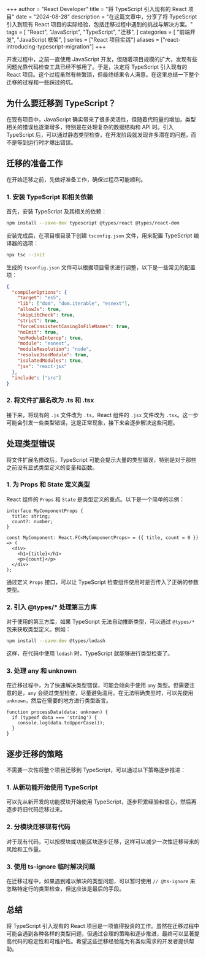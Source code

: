 
+++
author = "React Developer"
title = "将 TypeScript 引入现有的 React 项目"
date = "2024-08-28"
description = "在这篇文章中，分享了将 TypeScript 引入到现有 React 项目的实际经验，包括迁移过程中遇到的挑战与解决方案。"
tags = [
    "React",
    "JavaScript",
    "TypeScript",
    "迁移",
]
categories = [
    "前端开发",
    "JavaScript 框架",
]
series = ["React 项目实践"]
aliases = ["react-introducing-typescript-migration"]
+++

开发过程中，之前一直使用 JavaScript 开发，但随着项目规模的扩大，发现有些问题光靠代码检查工具已经不够用了。于是，决定将 TypeScript 引入现有的 React 项目。这个过程虽然有些繁琐，但最终结果令人满意。在这里总结一下整个迁移的过程和一些踩过的坑。

## 为什么要迁移到 TypeScript？

在现有项目中，JavaScript 确实带来了很多灵活性，但随着代码量的增加，类型相关的错误也逐渐增多，特别是在处理复杂的数据结构和 API 时。引入 TypeScript 后，可以通过静态类型检查，在开发阶段就发现许多潜在的问题，而不是等到运行时才爆出错误。

## 迁移的准备工作

在开始迁移之前，先做好准备工作，确保过程尽可能顺利。

### 1. 安装 TypeScript 和相关依赖

首先，安装 TypeScript 及其相关的依赖：

```bash
npm install --save-dev typescript @types/react @types/react-dom
```

安装完成后，在项目根目录下创建 `tsconfig.json` 文件，用来配置 TypeScript 编译器的选项：

```bash
npx tsc --init
```

生成的 `tsconfig.json` 文件可以根据项目需求进行调整，以下是一些常见的配置项：

```json
{
  "compilerOptions": {
    "target": "es5",
    "lib": ["dom", "dom.iterable", "esnext"],
    "allowJs": true,
    "skipLibCheck": true,
    "strict": true,
    "forceConsistentCasingInFileNames": true,
    "noEmit": true,
    "esModuleInterop": true,
    "module": "esnext",
    "moduleResolution": "node",
    "resolveJsonModule": true,
    "isolatedModules": true,
    "jsx": "react-jsx"
  },
  "include": ["src"]
}
```

### 2. 将文件扩展名改为 .ts 和 .tsx

接下来，将现有的 `.js` 文件改为 `.ts`，React 组件的 `.jsx` 文件改为 `.tsx`。这一步可能会引发一些类型错误，这是正常现象，接下来会逐步解决这些问题。

## 处理类型错误

将文件扩展名修改后，TypeScript 可能会提示大量的类型错误，特别是对于那些之前没有显式类型定义的变量和函数。

### 1. 为 Props 和 State 定义类型

React 组件的 `Props` 和 `State` 是类型定义的重点。以下是一个简单的示例：

```tsx
interface MyComponentProps {
  title: string;
  count?: number;
}

const MyComponent: React.FC<MyComponentProps> = ({ title, count = 0 }) => (
  <div>
    <h1>{title}</h1>
    <p>{count}</p>
  </div>
);
```

通过定义 `Props` 接口，可以让 TypeScript 检查组件使用时是否传入了正确的参数类型。

### 2. 引入 @types/* 处理第三方库

对于使用的第三方库，如果 TypeScript 无法自动推断类型，可以通过 `@types/*` 包来获取类型定义。例如：

```bash
npm install --save-dev @types/lodash
```

这样，在代码中使用 `lodash` 时，TypeScript 就能够进行类型检查了。

### 3. 处理 any 和 unknown

在迁移过程中，为了快速解决类型错误，可能会倾向于使用 `any` 类型。但需要注意的是，`any` 会绕过类型检查，尽量避免滥用。在无法明确类型时，可以先使用 `unknown`，然后在需要的地方进行类型断言。

```tsx
function processData(data: unknown) {
  if (typeof data === 'string') {
    console.log(data.toUpperCase());
  }
}
```

## 逐步迁移的策略

不需要一次性将整个项目迁移到 TypeScript，可以通过以下策略逐步推进：

### 1. 从新功能开始使用 TypeScript

可以先从新开发的功能模块开始使用 TypeScript，逐步积累经验和信心，然后再逐步将旧代码迁移过来。

### 2. 分模块迁移现有代码

对于现有代码，可以按模块或功能区块逐步迁移，这样可以减少一次性迁移带来的风险和工作量。

### 3. 使用 ts-ignore 临时解决问题

在迁移过程中，如果遇到难以解决的类型问题，可以暂时使用 `// @ts-ignore` 来忽略特定行的类型检查，但这应该是最后的手段。

## 总结

将 TypeScript 引入现有的 React 项目是一项值得投资的工作。虽然在迁移过程中可能会遇到各种各样的类型问题，但通过合理的策略和逐步推进，最终可以显著提高代码的稳定性和可维护性。希望这些迁移经验能为有类似需求的开发者提供帮助。

